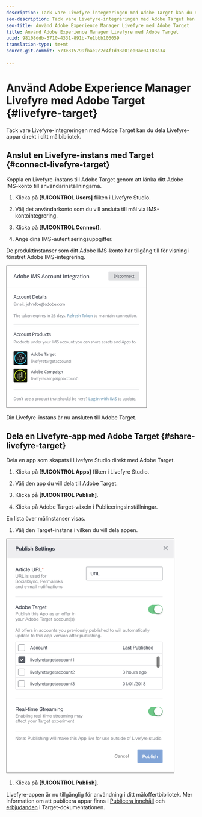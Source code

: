 ```yaml
---
description: Tack vare Livefyre-integreringen med Adobe Target kan du dela Livefyre-appar direkt i ditt målbibliotek.
seo-description: Tack vare Livefyre-integreringen med Adobe Target kan du dela Livefyre-appar direkt i ditt målbibliotek.
seo-title: Använd Adobe Experience Manager Livefyre med Adobe Target
title: Använd Adobe Experience Manager Livefyre med Adobe Target
uuid: 98108ddb-5710-4331-891b-7e1bbb106059
translation-type: tm+mt
source-git-commit: 573e815799fbae2c2c4f1d98a01ea0ae04108a34

---
```


# Använd Adobe Experience Manager Livefyre med Adobe Target {#livefyre-target}

Tack vare Livefyre-integreringen med Adobe Target kan du dela Livefyre-appar direkt i ditt målbibliotek.

## Anslut en Livefyre-instans med Target {#connect-livefyre-target}

Koppla en Livefyre-instans till Adobe Target genom att länka ditt Adobe IMS-konto till användarinställningarna.

1. Klicka på **[!UICONTROL Users]** fliken i Livefyre Studio.

1. Välj det användarkonto som du vill ansluta till mål via IMS-kontointegrering.

1. Klicka på **[!UICONTROL Connect]**.

1. Ange dina IMS-autentiseringsuppgifter.

De produktinstanser som ditt Adobe IMS-konto har tillgång till för visning i fönstret Adobe IMS-integrering.

![](assets/livefyre-target-connect.png)

Din Livefyre-instans är nu ansluten till Adobe Target.

## Dela en Livefyre-app med Adobe Target {#share-livefyre-target}

Dela en app som skapats i Livefyre Studio direkt med Adobe Target.

1. Klicka på **[!UICONTROL Apps]** fliken i Livefyre Studio.

1. Välj den app du vill dela till Adobe Target.

1. Klicka på **[!UICONTROL Publish]**.

1. Klicka på Adobe Target-växeln i Publiceringsinställningar.

En lista över målinstanser visas.

1. Välj den Target-instans i vilken du vill dela appen.

![](assets/livefyre-target-publish.png)

1. Klicka på  **[!UICONTROL Publish]**.

Livefyre-appen är nu tillgänglig för användning i ditt måloffertbibliotek. Mer information om att publicera appar finns i [Publicera innehåll](/help/using/c-library/t-publish-content.md) och [erbjudanden](https://docs.adobe.com/content/help/en/target/using/experiences/offers/manage-content.html) i Target-dokumentationen.